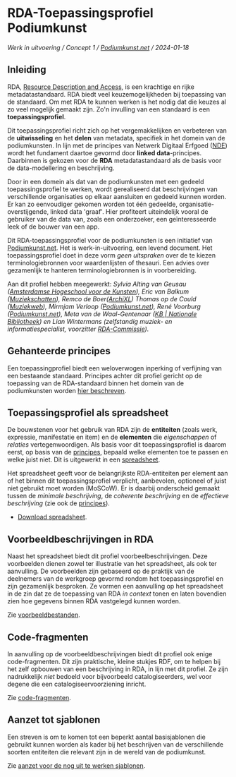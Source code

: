 # RDA-Toepassingsprofiel Podiumkunst

*Werk in uitvoering / Concept 1 / [Podiumkunst.net](https://podiumkunst.net/) / 2024-01-18* 

## Inleiding
RDA, [Resource Description and Access](http://www.rdaregistry.info), is een krachtige en rijke metadatastandaard. RDA biedt veel keuzemogelijkheden bij toepassing van de standaard. Om met RDA te kunnen werken is het nodig dat die keuzes al zo veel mogelijk gemaakt zijn. Zo'n invulling van een standaard is een **toepassingsprofiel**. 

Dit toepassingsprofiel richt zich op het vergemakkelijken en verbeteren van de **uitwisseling** en het **delen** van metadata, specifiek in het domein van de podiumkunsten. In lijn met de principes van Netwerk Digitaal Erfgoed ([NDE](https://netwerkdigitaalerfgoed.nl)) wordt het fundament daartoe gevormd door **linked data**-principes. Daarbinnen is gekozen voor de **RDA** metadatastandaard als de basis voor de data-modellering en beschrijving.

Door in een domein als dat van de podiumkunsten met een gedeeld toepassingsprofiel te werken, wordt gerealiseerd dat beschrijvingen van verschillende organisaties op elkaar aansluiten en gedeeld kunnen worden. Er kan zo eenvoudiger gekomen worden tot één gedeelde, organisatie-overstijgende, linked data 'graaf'. Hier profiteert uiteindelijk vooral de gebruiker van de data van, zoals een onderzoeker, een geïnteresseerde leek of de bouwer van een app. 

Dit RDA-toepassingsprofiel voor de podiumkunsten is een initiatief van [Podiumkunst.net](https://podiumkunst.net/). Het is werk-in-uitvoering, een levend document. Het toepassingsprofiel doet in deze vorm *geen uitspraken* over de te kiezen terminologiebronnen voor waardenlijsten of thesauri. Een advies over gezamenlijk te hanteren terminologiebronnen is in voorbereiding.

Aan dit profiel hebben meegewerkt: *Sylvia Alting van Geusau ([Amsterdamse Hogeschool voor de Kunsten](https://ahk.nl/)), Eric van Balkum ([Muziekschatten](https://www.muziekschatten.nl/)), Remco de Boer([ArchiXL](https://archixl.nl))
Thomas op de Could ([Muziekweb](https://muziekweb.nl/)), Mirmjam Verloop ([Podiumkunst.net](https://podiumkunst.net/)), René Voorburg ([Podiumkunst.net](https://podiumkunst.net/)), Meta van de Waal-Gentenaar ([KB | Nationale Bibliotheek](https://kb.nl/)) en Lian Wintermans (zelfstandig muziek- en informatiespecialist, voorzitter [RDA-Commissie](https://rdacommissie.home.blog/)).*


## Gehanteerde principes
Een toepassingprofiel biedt een weloverwogen inperking of verfijning van een bestaande standaard. Principes achter dit profiel gericht op de toepassing van de RDA-standaard binnen het domein van de podiumkunsten worden [hier beschreven](Principles.md).

## Toepassingsprofiel als spreadsheet
De bouwstenen voor het gebruik van RDA zijn de **entiteiten** (zoals werk, expressie, manifestatie en item) en de **elementen** die *eigenschappen* of *relaties* vertegenwoordigen. Als basis voor dit toepassingsprofiel is daarom eerst, op basis van de [principes](Principles.md), bepaald welke elementen toe te passen en welke juist niet. Dit is uitgewerkt in een [spreadsheet](RDA-AP_Podiumkunst-net.xlsx).

Het spreadsheet geeft voor de belangrijkste RDA-entiteiten per element aan of het binnen dit toepassingsprofiel verplicht, aanbevolen, optioneel of juist niet gebruikt moet worden (MoSCoW). Er is daarbij onderscheid gemaakt tussen de *minimale beschrijving*, de *coherente beschrijving* en de *effectieve beschrijving* (zie ook de [principes](Principles.md)).

* [Download spreadsheet](RDA-AP_Podiumkunst-net.xlsx).

## Voorbeeldbeschrijvingen in RDA
Naast het spreadsheet biedt dit profiel voorbeelbeschrijvingen. Deze voorbeelden dienen zowel ter illustratie van het spreadsheet, als ook ter  aanvulling. De voorbeelden zijn gebaseerd op de praktijk van de deelnemers van de werkgroep gevormd rondom het toepassingsprofiel en zijn gezamenlijk besproken. Ze vormen een aanvulling op het spreadsheet in de zin dat ze de toepassing van RDA *in context* tonen en laten bovendien zien hoe gegevens binnen RDA vastgelegd kunnen worden. 

Zie [voorbeeldbestanden](rdf/examples).

## Code-fragmenten
In aanvulling op de voorbeeldbeschrijvingen biedt dit profiel ook enige code-fragmenten. Dit zijn praktische, kleine stukjes RDF, om te helpen bij het zelf opbouwen van een beschrijving in RDA, in lijn met dit profiel. Ze zijn nadrukkelijk *niet* bedoeld voor bijvoorbeeld catalogiseerders, wel voor degene die een catalogiseervoorziening inricht.

Zie [code-fragmenten](rdf/snippets).

## Aanzet tot sjablonen
Een streven is om te komen tot een beperkt aantal basisjablonen die gebruikt kunnen worden als kader bij het beschrijven van de verschillende soorten entiteiten die relevant zijn in de wereld van de podiumkunst.

Zie [aanzet voor de nog uit te werken sjablonen](rdf/templates).

